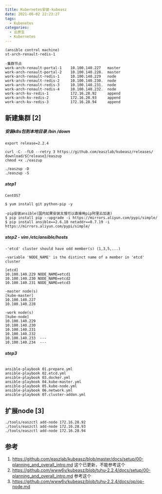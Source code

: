 ```yaml
---
title: Kubernetes安装-kubeasz 
date: 2021-06-02 22:23:27
tags:
  - Kubenetes
categories: 
  - 云原生
  - Kubernetes
---
```


<p></p>
<!-- more -->

```
(ansible control machine)  
st-arch-renault-redis-1  
 
-集群节点
work-arch-renault-portal-1    10.100.140.227   master
work-arch-renault-portal-2    10.100.140.228.  master
work-arch-renault-redis-1     10.100.140.229   node
work-arch-renault-redis-2     10.100.140.230.  node
work-arch-renault-redis-3     10.100.140.231.  node
work-arch-renault-redis-4     10.100.140.232.  node
work-arch-kv-redis-1          172.16.28.92     append
work-arch-kv-redis-2          172.16.28.93     append
work-arch-kv-redis-3          172.16.28.94     append	
```

##  新建集群 [2]

##### 安装k8s包到本地目录 /bin /down	 
```
export release=2.2.4  

curl -C- -fLO --retry 3 https://github.com/easzlab/kubeasz/releases/  
download/${release}/easzup  
chmod +x ./easzup  
  
./easzup -D  
./easzup -S	  
```


##### step1
```
CentOS7   

$ yum install git python-pip -y    

-pip安装ansible(国内如果安装太慢可以直接用pip阿里云加速)   
$ pip install pip --upgrade -i https://mirrors.aliyun.com/pypi/simple/ 
$ pip install ansible==2.6.18 netaddr==0.7.19 -i https://mirrors.aliyun.com/pypi/simple/ 
```


##### step2 - vim /etc/ansible/hosts   
```
-'etcd' cluster should have odd member(s) (1,3,5,...)

-variable 'NODE_NAME' is the distinct name of a member in 'etcd' cluster

[etcd]
10.100.140.229 NODE_NAME=etcd1
10.100.140.230 NODE_NAME=etcd2
10.100.140.231 NODE_NAME=etcd3

-master node(s)
[kube-master]
10.100.140.227
10.100.140.228

-work node(s)
[kube-node]
10.100.140.229
10.100.140.230
10.100.140.231
10.100.140.232
10.100.140.233  ---
10.100.140.234  ---

```

##### step3

```

ansible-playbook 01.prepare.yml 
ansible-playbook 02.etcd.yml
ansible-playbook 03.docker.yml 
ansible-playbook 04.kube-master.yml 
ansible-playbook 05.kube-node.yml 
ansible-playbook 06.network.yml 
ansible-playbook 07.cluster-addon.yml 

```


## 扩展node [3]
```
./tools/easzctl add-node 172.16.28.92
./tools/easzctl add-node 172.16.28.93
./tools/easzctl add-node 172.16.28.94
```

## 参考
1. https://github.com/easzlab/kubeasz/blob/master/docs/setup/00-planning_and_overall_intro.md   这个已更新，不能参考这个
2. https://github.com/www6v/kubeasz/blob/tuhu-2.2.4/docs/setup/00-planning_and_overall_intro.md   参考这个
3. https://github.com/www6v/kubeasz/blob/tuhu-2.2.4/docs/op/op-node.md
